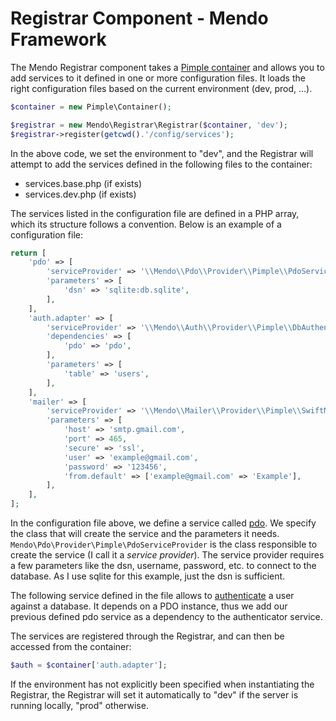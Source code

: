 # Registrar Component - Mendo Framework

The Mendo Registrar component takes a [Pimple container](http://pimple.sensiolabs.org/) and allows you to add services to it defined in one or more configuration files.
It loads the right configuration files based on the current environment (dev, prod, ...).

```php
$container = new Pimple\Container();

$registrar = new Mendo\Registrar\Registrar($container, 'dev');
$registrar->register(getcwd().'/config/services');
```

In the above code, we set the environment to "dev", and the Registrar will attempt to add the services defined in the following files to the container:
* services.base.php (if exists)
* services.dev.php (if exists)

The services listed in the configuration file are defined in a PHP array, which its structure follows a convention.
Below is an example of a configuration file:

```php
return [
    'pdo' => [
        'serviceProvider' => '\\Mendo\\Pdo\\Provider\\Pimple\\PdoServiceProvider',
        'parameters' => [
            'dsn' => 'sqlite:db.sqlite',
        ],
    ],
    'auth.adapter' => [
        'serviceProvider' => '\\Mendo\\Auth\\Provider\\Pimple\\DbAuthenticatorServiceProvider',
        'dependencies' => [
            'pdo' => 'pdo',
        ],
        'parameters' => [
            'table' => 'users',
        ],
    ],
    'mailer' => [
        'serviceProvider' => '\\Mendo\\Mailer\\Provider\\Pimple\\SwiftMailerServiceProvider',
        'parameters' => [
            'host' => 'smtp.gmail.com',
            'port' => 465,
            'secure' => 'ssl',
            'user' => 'example@gmail.com',
            'password' => '123456',
            'from.default' => ['example@gmail.com' => 'Example'],
        ],
    ],
];
```

In the configuration file above, we define a service called [pdo](https://github.com/mendoframework/pdo). We specify the class that will create the service and the parameters it needs.
```Mendo\Pdo\Provider\Pimple\PdoServiceProvider``` is the class responsible to create the service (I call it a *service provider*).
The service provider requires a few parameters like the dsn, username, password, etc. to connect to the database.
As I use sqlite for this example, just the dsn is sufficient.

The following service defined in the file allows to [authenticate](https://github.com/mendoframework/auth) a user against a database.
It depends on a PDO instance, thus we add our previous defined pdo service as a dependency to the authenticator service.

The services are registered through the Registrar, and can then be accessed from the container:
```php
$auth = $container['auth.adapter'];
```

If the environment has not explicitly been specified when instantiating the Registrar, the Registrar will set it automatically to "dev" if the server is running locally, "prod" otherwise.